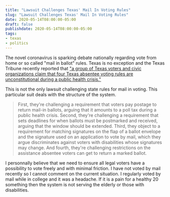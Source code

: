 ```yaml
---
title: "Lawsuit Challenges Texas' Mail In Voting Rules"
slug: "Lawsuit Challenges Texas' Mail In Voting Rules"
date: 2020-05-14T08:00:00-05:00
draft: false
publishdate: 2020-05-14T08:00:00-05:00
tags:
- texas
- politics
---
```


The novel coronavirus is sparking debate nationally regarding vote from home or so called "mail in ballot" rules. Texas is no exception and the Texas Tribune recently reported that ["a group of Texas voters and civic organizations claim that four Texas absentee voting rules are unconstitutional during a public health crisis."][1]

This is not the only lawsuit challenging state rules for mail in voting. This particular suit deals with the structure of the system.

>First, they're challenging a requirement that voters pay postage to return mail-in ballots, arguing that it amounts to a poll tax during a public health crisis. Second, they're challenging a requirement that sets deadlines for when ballots must be postmarked and received, arguing that the window should be extended. Third, they object to a requirement for matching signatures on the flap of a ballot envelope and the signature used on an application to vote by mail, which they argue discriminates against voters with disabilities whose signatures may change. And fourth, they're challenging restrictions on the assistance absentee voters can get to return a marked ballot.

I personnally believe that we need to ensure all legal voters have a possibility to vote freely and with minimal friction. I have not voted by mail recently so I cannot comment on the current situation. I regularly voted by mail while in college and it was a headache. If it is a pain for a healthy 20 something then the system is not serving the elderly or those with disabilities.

[1]: https://www.texastribune.org/2020/05/11/texas-mail-voting-rules-coronavirus-lawsuit/
